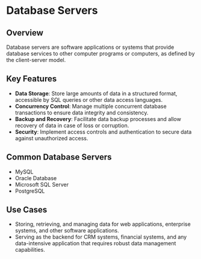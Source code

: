 # Database Servers

## Overview
Database servers are software applications or systems that provide database services to other computer programs or computers, as defined by the client-server model.

## Key Features
- **Data Storage**: Store large amounts of data in a structured format, accessible by SQL queries or other data access languages.
- **Concurrency Control**: Manage multiple concurrent database transactions to ensure data integrity and consistency.
- **Backup and Recovery**: Facilitate data backup processes and allow recovery of data in case of loss or corruption.
- **Security**: Implement access controls and authentication to secure data against unauthorized access.

## Common Database Servers
- MySQL
- Oracle Database
- Microsoft SQL Server
- PostgreSQL

## Use Cases
- Storing, retrieving, and managing data for web applications, enterprise systems, and other software applications.
- Serving as the backend for CRM systems, financial systems, and any data-intensive application that requires robust data management capabilities.